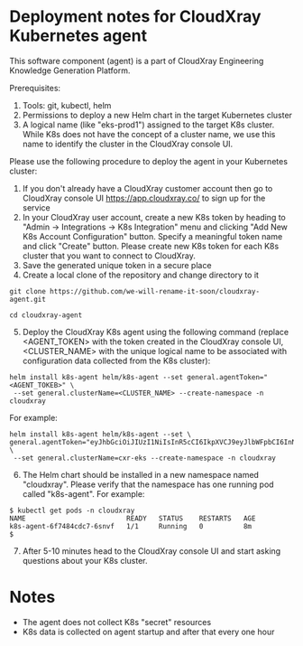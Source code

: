 # Deployment notes for CloudXray Kubernetes agent

This software component (agent) is a part of CloudXray Engineering Knowledge Generation Platform.

Prerequisites:
1. Tools: git, kubectl, helm
2. Permissions to deploy a new Helm chart in the target Kubernetes cluster
3. A logical name (like "eks-prod1") assigned to the target K8s cluster. While K8s does not have the concept of a cluster name, we use this name to identify the cluster in the CloudXray console UI.

Please use the following procedure to deploy the agent in your Kubernetes cluster:
1. If you don't already have a CloudXray customer account then go to CloudXray console UI https://app.cloudxray.co/ to sign up for the service
2. In your CloudXray user account, create a new K8s token by heading to "Admin -> Integrations -> K8s Integration" menu and clicking "Add New K8s Account Configuration" button. Specify a meaningful token name and click "Create" button. Please create new K8s token for each K8s cluster that you want to connect to CloudXray.
3. Save the generated unique token in a secure place
4. Create a local clone of the repository and change directory to it

```
git clone https://github.com/we-will-rename-it-soon/cloudxray-agent.git

cd cloudxray-agent
```

5. Deploy the CloudXray K8s agent using the following command (replace <AGENT_TOKEN> with the token created in the CloudXray console UI, <CLUSTER_NAME> with the unique logical name to be associated with configuration data collected from the K8s cluster):
```
helm install k8s-agent helm/k8s-agent --set general.agentToken="<AGENT_TOKEB>" \
 --set general.clusterName=<CLUSTER_NAME> --create-namespace -n cloudxray
```

For example:

```
helm install k8s-agent helm/k8s-agent --set \
general.agentToken="eyJhbGciOiJIUzI1NiIsInR5cCI6IkpXVCJ9eyJlbWFpbCI6InNodWJtZSI6Ik5ld0VLUyJ9Fa8uiafE" \
 --set general.clusterName=cxr-eks --create-namespace -n cloudxray
 ```

6. The Helm chart should be installed in a new namespace named "cloudxray". Please verify that the namespace has one running pod called "k8s-agent". For example:

```
$ kubectl get pods -n cloudxray
NAME                         READY   STATUS    RESTARTS   AGE
k8s-agent-6f7484cdc7-6snvf   1/1     Running   0          8m
$
```

7. After 5-10 minutes head to the CloudXray console UI and start asking questions about your K8s cluster.

# Notes
- The agent does not collect K8s "secret" resources
- K8s data is collected on agent startup and after that every one hour